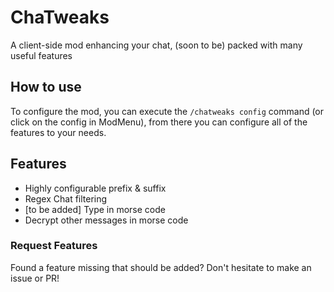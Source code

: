 # ChaTweaks
A client-side mod enhancing your chat, (soon to be) packed with many useful features

## How to use
To configure the mod, you can execute the `/chatweaks config` command (or click on the config in ModMenu), from there you can configure all of the features to your needs.

## Features
- Highly configurable prefix & suffix
- Regex Chat filtering
- [to be added] Type in morse code
- Decrypt other messages in morse code

### Request Features
Found a feature missing that should be added? Don't hesitate to make an issue or PR!